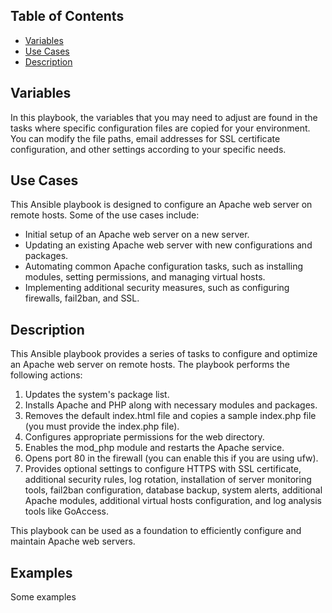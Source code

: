 ## Table of Contents

- [Variables](#variables)
- [Use Cases](#use-cases)
- [Description](#description)

## Variables

In this playbook, the variables that you may need to adjust are found in the tasks where specific configuration files are copied for your environment. You can modify the file paths, email addresses for SSL certificate configuration, and other settings according to your specific needs.

## Use Cases

This Ansible playbook is designed to configure an Apache web server on remote hosts. Some of the use cases include:

- Initial setup of an Apache web server on a new server.
- Updating an existing Apache web server with new configurations and packages.
- Automating common Apache configuration tasks, such as installing modules, setting permissions, and managing virtual hosts.
- Implementing additional security measures, such as configuring firewalls, fail2ban, and SSL.

## Description

This Ansible playbook provides a series of tasks to configure and optimize an Apache web server on remote hosts. The playbook performs the following actions:

1. Updates the system's package list.
2. Installs Apache and PHP along with necessary modules and packages.
3. Removes the default index.html file and copies a sample index.php file (you must provide the index.php file).
4. Configures appropriate permissions for the web directory.
5. Enables the mod_php module and restarts the Apache service.
6. Opens port 80 in the firewall (you can enable this if you are using ufw).
7. Provides optional settings to configure HTTPS with SSL certificate, additional security rules, log rotation, installation of server monitoring tools, fail2ban configuration, database backup, system alerts, additional Apache modules, additional virtual hosts configuration, and log analysis tools like GoAccess.

This playbook can be used as a foundation to efficiently configure and maintain Apache web servers.

## Examples
Some examples
